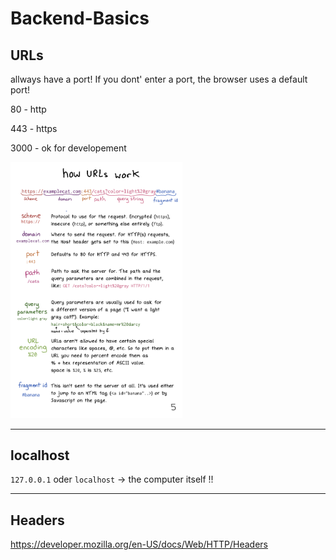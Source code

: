 # Backend-Basics

## URLs

allways have a port! If you dont' enter a port, the browser uses a default port!

80 - http

443 - https

3000 - ok for developement

<img src="../BACKEND/assets/how urls work.png" alt="how urls work" style="zoom: 40%;" />

------

## localhost

`127.0.0.1` oder `localhost` -> the computer itself !!

------

## Headers

https://developer.mozilla.org/en-US/docs/Web/HTTP/Headers

